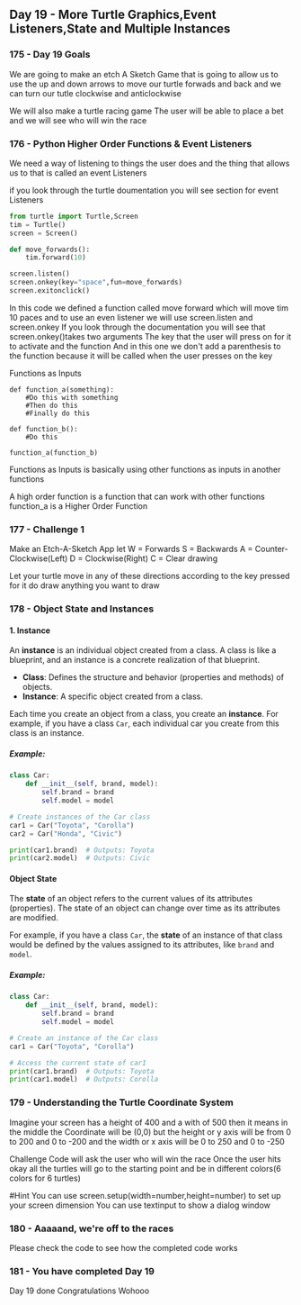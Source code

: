 ## Day 19 - More Turtle Graphics,Event Listeners,State and Multiple Instances

### 175 - Day 19 Goals
We are going to make an etch A Sketch Game that is going to allow us to use the up and down arrows to move our turtle forwads and back and we can turn our tutle clockwise and anticlockwise

We will also make a turtle racing game
The user will be able to place a bet and we will see who will win the race

### 176 - Python Higher Order Functions & Event Listeners
We need a way of listening to things the user does and the thing that allows us to that is called an event Listeners

if you look through the turtle doumentation you will see section for event Listeners

```Python
from turtle import Turtle,Screen
tim = Turtle()
screen = Screen()

def move_forwards():
    tim.forward(10)

screen.listen()
screen.onkey(key="space",fun=move_forwards)
screen.exitonclick()
```

In this code we defined a function called move forward which will move tim 10 paces 
and to use an even listener we will use screen.listen and screen.onkey
If you look through the documentation you will see that screen.onkey()takes two arguments
The key that the user will press on for it to activate and the function
And in this one we don't add a parenthesis to the function because it will be called when the user presses on the key

Functions as Inputs
```
def function_a(something):
    #Do this with something
    #Then do this
    #Finally do this
    
def function_b():
    #Do this
    
function_a(function_b)
```
Functions as Inputs is basically using other functions as inputs in another functions

A high order function is a function that can work with other functions
function_a is a Higher Order Function

### 177 - Challenge 1
Make an Etch-A-Sketch App
let W = Forwards
    S = Backwards
    A = Counter-Clockwise(Left)
    D = Clockwise(Right)
    C = Clear drawing
    
Let your turtle move in any of these directions according to the key pressed for it do draw anything you want to draw

### 178 - Object State and Instances


#### 1. **Instance**
An **instance** is an individual object created from a class. A class is like a blueprint, and an instance is a concrete realization of that blueprint.

- **Class**: Defines the structure and behavior (properties and methods) of objects.
- **Instance**: A specific object created from a class.

Each time you create an object from a class, you create an **instance**. For example, if you have a class `Car`, each individual car you create from this class is an instance.

##### Example:
```python
class Car:
    def __init__(self, brand, model):
        self.brand = brand
        self.model = model

# Create instances of the Car class
car1 = Car("Toyota", "Corolla")
car2 = Car("Honda", "Civic")

print(car1.brand)  # Outputs: Toyota
print(car2.model)  # Outputs: Civic
```

#### Object State

The **state** of an object refers to the current values of its attributes (properties). The state of an object can change over time as its attributes are modified.

For example, if you have a class `Car`, the **state** of an instance of that class would be defined by the values assigned to its attributes, like `brand` and `model`.

##### Example:
```python
class Car:
    def __init__(self, brand, model):
        self.brand = brand
        self.model = model

# Create an instance of the Car class
car1 = Car("Toyota", "Corolla")

# Access the current state of car1
print(car1.brand)  # Outputs: Toyota
print(car1.model)  # Outputs: Corolla
```

### 179 - Understanding the Turtle Coordinate System

Imagine your screen has a height of 400 and a with of 500
then it means in the middle the Coordinate will be (0,0) but the height or y axis will be from 0 to 200 and 0 to -200 and the width or x axis will be 0 to 250 and 0 to -250


Challenge
Code will ask the user who will win the race
Once the user hits okay all the turtles will go to the starting point and be in different colors(6 colors for 6 turtles)


#Hint 
You can use screen.setup(width=number,height=number) to set up your screen dimension
You can use textinput to show a dialog window

### 180 - Aaaaand, we're off to the races
Please check the code to see how the completed code works

### 181 - You have completed Day 19
Day 19 done
Congratulations
Wohooo
